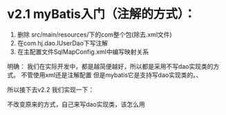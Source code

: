 # v2.1 myBatis入门（注解的方式）：

1. 删除 src/main/resources/下的com整个包(除去.xml文件)
2. 在com.hj.dao.IUserDao下写注解
3. 在主配置文件SqlMapConfig.xml中编写映射关系


明确：
我们在实际开发中，都是越简便越好，所以都是采用不写dao实现类的方式。
不管使用xml还是注解配置
但是mybatis它是支持写dao实现类的。、

所以接下去v2.2 我们实现一下：

不改变原来的方式，自己来写dao实现类，该怎么用